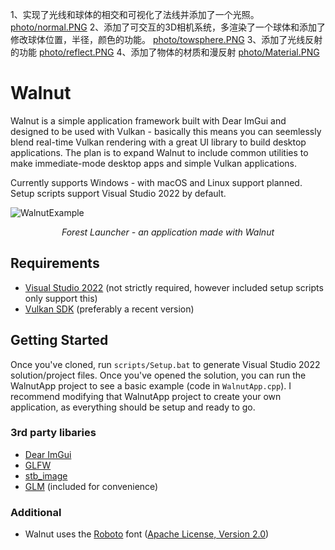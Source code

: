 1、实现了光线和球体的相交和可视化了法线并添加了一个光照。
[photo/normal.PNG](https://github.com/oney2033/Cherno-RayTracing/blob/main/photo/normal.PNG)
2、添加了可交互的3D相机系统，多渲染了一个球体和添加了修改球体位置，半径，颜色的功能。
[photo/towsphere.PNG](https://github.com/oney2033/Cherno-RayTracing/blob/main/photo/towsphere.PNG)
3、添加了光线反射的功能
[photo/reflect.PNG](https://github.com/oney2033/Cherno-RayTracing/blob/main/photo/reflect.PNG)
4、添加了物体的材质和漫反射
[photo/Material.PNG](https://github.com/oney2033/Cherno-RayTracing/blob/main/photo/Material.PNG)
# Walnut

Walnut is a simple application framework built with Dear ImGui and designed to be used with Vulkan - basically this means you can seemlessly blend real-time Vulkan rendering with a great UI library to build desktop applications. The plan is to expand Walnut to include common utilities to make immediate-mode desktop apps and simple Vulkan applications.

Currently supports Windows - with macOS and Linux support planned. Setup scripts support Visual Studio 2022 by default.

![WalnutExample](https://hazelengine.com/images/ForestLauncherScreenshot.jpg)
_<center>Forest Launcher - an application made with Walnut</center>_

## Requirements
- [Visual Studio 2022](https://visualstudio.com) (not strictly required, however included setup scripts only support this)
- [Vulkan SDK](https://vulkan.lunarg.com/sdk/home#windows) (preferably a recent version)

## Getting Started
Once you've cloned, run `scripts/Setup.bat` to generate Visual Studio 2022 solution/project files. Once you've opened the solution, you can run the WalnutApp project to see a basic example (code in `WalnutApp.cpp`). I recommend modifying that WalnutApp project to create your own application, as everything should be setup and ready to go.

### 3rd party libaries
- [Dear ImGui](https://github.com/ocornut/imgui)
- [GLFW](https://github.com/glfw/glfw)
- [stb_image](https://github.com/nothings/stb)
- [GLM](https://github.com/g-truc/glm) (included for convenience)

### Additional
- Walnut uses the [Roboto](https://fonts.google.com/specimen/Roboto) font ([Apache License, Version 2.0](https://www.apache.org/licenses/LICENSE-2.0))
